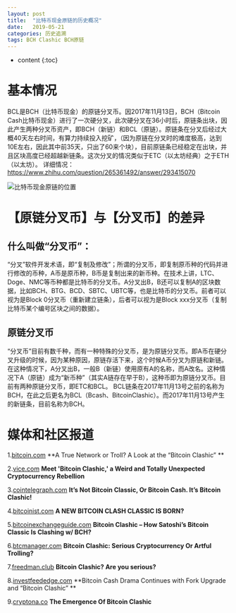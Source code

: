 ```yaml
---
layout: post
title:  "比特币现金原链的历史概况"
date:   2019-05-21
categories: 历史追溯
tags: BCH Clashic BCH原链
---
```


* content
{:toc}

# 基本情况

BCL是BCH（比特币现金）的原链分叉币。因2017年11月13日，BCH（Bitcoin Cash比特币现金）进行了一次硬分叉，此次硬分叉在36小时后，原链条出块，因此产生两种分叉币资产，即BCH（新链）和BCL（原链）。原链条在分叉后经过大概40天左右时间，有算力持续投入挖矿，（因为原链在分叉时的难度极高，达到10E左右，因此其中前35天，只出了60来个块），目前原链条已经稳定在出块，并且区块高度已经超越新链条。这次分叉的情况类似于ETC（以太坊经典）之于ETH（以太坊）。
详细情况：https://www.zhihu.com/question/265361492/answer/293415070

![比特币现金原链的位置](https://bitcoincashcn.github.io/pic/fork.PNG)

# 【原链分叉币】与【分叉币】的差异
 
## 什么叫做“分叉币”：
“分叉”软件开发术语，即“复制及修改”；所谓的分叉币，即复制原币种的代码并进行修改的币种，A币是原币种，B币是复制出来的新币种。在技术上讲，LTC、Doge、NMC等币种都是比特币的分叉币。A分叉出B，B还可以复制A的区块数据，比如BCH、BTG、BCD、SBTC、UBTC等，也是比特币的分叉币。前者可以视为是Block 0分叉币（重新建立链条），后者可以视为是Block xxx分叉币（复制比特币某个编号区块之间的数据）。

## 原链分叉币
“分叉币”目前有数千种，而有一种特殊的分叉币，是为原链分叉币。即A币在硬分叉升级的时候，因为某种原因，原链存活下来，这个时候A币分叉为原链和新链。在这种情况下，A分叉出B，一般B（新链）使用原有A的名称，而A改名。这种情况下A（原链）成为“新币种”（其实A链存在早于B），这种币即为原链分叉币。目前有两种原链分叉币，即ETC和BCL。
BCL链条在2017年11月13号之前的名称为BCH，在此之后更名为BCL（Bcash、BitcoinClashic）。而2017年11月13号产生的新链条，目前名称为BCH。

# 媒体和社区报道
1.[bitcoin.com](https://news.bitcoin.com/a-true-network-or-troll-a-look-at-the-bitcoin-clashic-project/) **A True Network or Troll? A Look at the “Bitcoin Clashic” **

2.[vice.com](https://motherboard.vice.com/en_us/article/pa345z/meet-bitcoin-clashic-a-weird-bitcoin-cash-fork-rebellion) **Meet 'Bitcoin Clashic,' a Weird and Totally Unexpected Cryptocurrency Rebellion**

3.[cointelegraph.com](https://cointelegraph.com/news/its-not-bitcoin-classic-or-bitcoin-cash-its-bitcoin-clashic) **It’s Not Bitcoin Classic, Or Bitcoin Cash. It’s Bitcoin Clashic!**

4.[bitcoinist.com](http://bitcoinist.com/bitcoin-clashic-bitcoin-cash-fork/) **A NEW BITCOIN CLASH CLASSIC IS BORN?** 

5.[bitcoinexchangeguide.com](https://bitcoinexchangeguide.com/bitcoin-clashic/) **Bitcoin Clashic – How Satoshi’s Bitcoin Classic Is Clashing w/ BCH?**

6.[btcmanager.com](https://btcmanager.com/bitcoin-clashic-serious-crypto) **Bitcoin Clashic: Serious Cryptocurrency Or Artful Trolling?**

7.[freedman.club](https://freedman.club/en/bitcoin-clashic-are-you-serious/) **Bitcoin Clashic? Are you serious?**

8.[investfeededge.com](https://investfeededge.com/bitcoin-cash-drama-continues-with-fork-upgrade-and-bitcoin-clashic/) **Bitcoin Cash Drama Continues with Fork Upgrade and “Bitcoin Clashic” **

9.[cryptona.co](https://cryptona.co/emergence-bitcoin-clashic/) **The Emergence Of Bitcoin Clashic**








